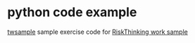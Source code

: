 # python code example

[twsample](./twsample) sample exercise code for [RiskThinking work sample](https://github.com/RiskThinking/work-samples/blob/main/Data-Engineer.md) 
